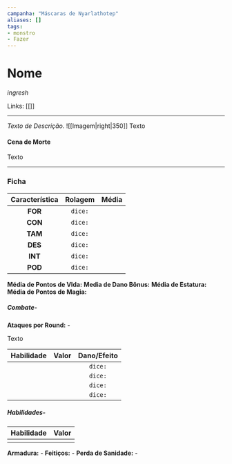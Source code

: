 ```yaml
---
campanha: "Máscaras de Nyarlathotep"
aliases: []
tags: 
- monstro
- Fazer
---
```


# Nome
_ingresh_

Links: [[]]

---
_Texto de Descrição._
![[Imagem|right|350]]
Texto

#### Cena de Morte
Texto

---


### Ficha

| Característica |      Rolagem       | Média |
|:--------------:|:------------------:|:-----:|
|    **FOR**     |`dice:`||
|    **CON**     |`dice:`||
|    **TAM**     |`dice:`||
|    **DES**     |`dice:`||
|    **INT**     |`dice:`||
|    **POD**     |`dice:`||

**Média de Pontos de VIda:** 
**Media de Dano Bônus:** 
**Média de Estatura:**
**Média de Pontos de Magia:** 


##### **Combate-**

**Ataques por Round:** -

Texto

|    Habilidade     |  Valor   |                   Dano/Efeito                          |
|:-----------------:|:--------:|:-----------------------------------------------------:|
|||`dice:`|
|||`dice:`|
|||`dice:`|
|||`dice:`|

##### **Habilidades-**
| Habilidade           | Valor |
| -------------------- |:-----:|
|||

**Armadura:** -
**Feitiços:** -
**Perda de Sanidade:** -




